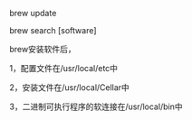 brew update

brew search [software]

brew安装软件后，

1，配置文件在/usr/local/etc中

2，安装文件在/usr/local/Cellar中

3，二进制可执行程序的软连接在/usr/local/bin中
